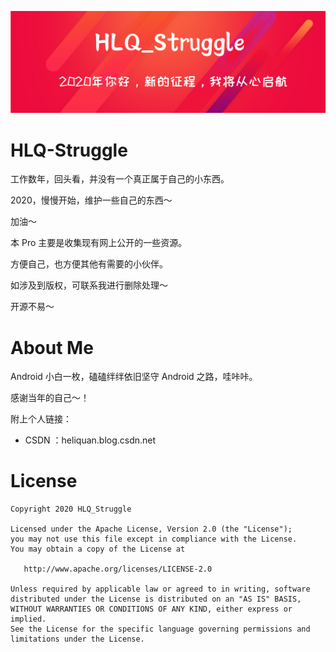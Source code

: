 
<p style="text-align: center;"><img src="/Images/HLQ_Struggle.png" alt="HLQ_Struggle 心语"></img></p>


HLQ-Struggle
=======
工作数年，回头看，并没有一个真正属于自己的小东西。

2020，慢慢开始，维护一些自己的东西～

加油～

本 Pro 主要是收集现有网上公开的一些资源。

方便自己，也方便其他有需要的小伙伴。

如涉及到版权，可联系我进行删除处理～

开源不易～

About Me
=======
Android 小白一枚，磕磕绊绊依旧坚守 Android 之路，哇咔咔。

感谢当年的自己～！

附上个人链接：

- CSDN ：heliquan.blog.csdn.net

License
=======

    Copyright 2020 HLQ_Struggle

    Licensed under the Apache License, Version 2.0 (the "License");
    you may not use this file except in compliance with the License.
    You may obtain a copy of the License at

       http://www.apache.org/licenses/LICENSE-2.0

    Unless required by applicable law or agreed to in writing, software
    distributed under the License is distributed on an "AS IS" BASIS,
    WITHOUT WARRANTIES OR CONDITIONS OF ANY KIND, either express or implied.
    See the License for the specific language governing permissions and
    limitations under the License.
